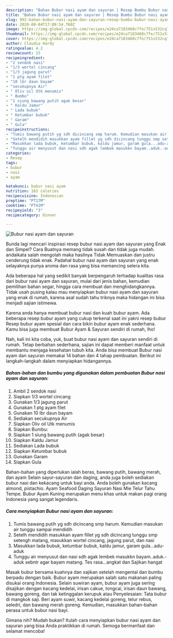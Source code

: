 ```yaml
---
description: "Bahan Bubur nasi ayam dan sayuran | Resep Bumbu Bubur nasi ayam dan sayuran Yang Lezat Sekali"
title: "Bahan Bubur nasi ayam dan sayuran | Resep Bumbu Bubur nasi ayam dan sayuran Yang Lezat Sekali"
slug: 992-bahan-bubur-nasi-ayam-dan-sayuran-resep-bumbu-bubur-nasi-ayam-dan-sayuran-yang-lezat-sekali
date: 2020-08-04T17:09:54.760Z
image: https://img-global.cpcdn.com/recipes/e24ca7183468c7fe/751x532cq70/bubur-nasi-ayam-dan-sayuran-foto-resep-utama.jpg
thumbnail: https://img-global.cpcdn.com/recipes/e24ca7183468c7fe/751x532cq70/bubur-nasi-ayam-dan-sayuran-foto-resep-utama.jpg
cover: https://img-global.cpcdn.com/recipes/e24ca7183468c7fe/751x532cq70/bubur-nasi-ayam-dan-sayuran-foto-resep-utama.jpg
author: Claudia Hardy
ratingvalue: 4.2
reviewcount: 15
recipeingredient:
- "2 sendok nasi"
- "1/3 wortel cincang"
- "1/3 jagung parut"
- "1 ptg ayam filet"
- "10 lbr daun bayam"
- "secukupnya Air"
- " Oliv oil Utk menumis"
- " Bumbu"
- "1 siung bawang putih agak besar"
- " Kaldu Jamur"
- " Lada bubuk"
- " Ketumbar bubuk"
- " Garam"
- " Gula"
recipeinstructions:
- "Tumis bawang putih yg sdh dicincang smp harum. Kemudian masukan air tunggu sampai mendidih"
- "Setelh mendidih masukkan ayam fillet yg sdh dicincang tunggu smp setengh matang, masukkan wortel cincang, jagung parut, dan nasi"
- "Masukkan lada bubuk, ketumbar bubuk, kaldu jamur, garam gula...adu-aduk"
- "Tunggu air menyusut dan nasi sdh agak lembek masukkn bayam..aduk.-aduk sebntr agar bayam matang. Tes rasa...angkat dan Sajikan hangat"
categories:
- Resep
tags:
- bubur
- nasi
- ayam

katakunci: bubur nasi ayam 
nutrition: 163 calories
recipecuisine: Indonesian
preptime: "PT17M"
cooktime: "PT41M"
recipeyield: "3"
recipecategory: Dinner

---
```



![Bubur nasi ayam dan sayuran](https://img-global.cpcdn.com/recipes/e24ca7183468c7fe/751x532cq70/bubur-nasi-ayam-dan-sayuran-foto-resep-utama.jpg)

Bunda lagi mencari inspirasi resep bubur nasi ayam dan sayuran yang Enak dan Simpel? Cara Buatnya memang tidak susah dan tidak juga mudah. andaikata salah mengolah maka hasilnya Tidak Memuaskan dan justru cenderung tidak enak. Padahal bubur nasi ayam dan sayuran yang enak selayaknya punya aroma dan rasa yang bisa memancing selera kita.

Ada beberapa hal yang sedikit banyak berpengaruh terhadap kualitas rasa dari bubur nasi ayam dan sayuran, mulai dari jenis bahan, kemudian pemilihan bahan segar, hingga cara membuat dan menghidangkannya. Tidak usah pusing kalau mau menyiapkan bubur nasi ayam dan sayuran yang enak di rumah, karena asal sudah tahu triknya maka hidangan ini bisa menjadi sajian istimewa.

Karena anda hanya membuat bubur nasi dan kuah bubur ayam. Ada beberapa resep bubur ayam yang cukup terkenal saat ini yakni resep bubur Resep bubur ayam spesial dan cara bikin bubur ayam enak sederhana. Kamu bisa juga membuat Bubur Ayam &amp; Sayuran sendiri di rumah, lho!


Nah, kali ini kita coba, yuk, buat bubur nasi ayam dan sayuran sendiri di rumah. Tetap berbahan sederhana, sajian ini dapat memberi manfaat untuk membantu menjaga kesehatan tubuh kita. Anda bisa membuat Bubur nasi ayam dan sayuran memakai 14 bahan dan 4 tahap pembuatan. Berikut ini langkah-langkah dalam menyiapkan hidangannya.

<!--inarticleads1-->

##### Bahan-bahan dan bumbu yang digunakan dalam pembuatan Bubur nasi ayam dan sayuran:

1. Ambil 2 sendok nasi
1. Siapkan 1/3 wortel cincang
1. Gunakan 1/3 jagung parut
1. Gunakan 1 ptg ayam filet
1. Gunakan 10 lbr daun bayam
1. Sediakan secukupnya Air
1. Siapkan  Oliv oil Utk menumis
1. Siapkan  Bumbu:
1. Siapkan 1 siung bawang putih (agak besar)
1. Siapkan  Kaldu Jamur
1. Sediakan  Lada bubuk
1. Siapkan  Ketumbar bubuk
1. Gunakan  Garam
1. Siapkan  Gula


Bahan-bahan yang diperlukan ialah beras, bawang putih, bawang merah, dan ayam Selain sayur-sayuran dan daging, anda juga boleh sediakan bubur nasi dan kekacang untuk bayi anda. Anda boleh gunakan kacang almond, pistachio. Ayam Seafood Daging Sayuran Nasi Mie Telur Tahu Tempe. Bubur Ayam Kuning merupakan menu khas untuk makan pagi orang Indonesia yang sangat legendaris. 

<!--inarticleads2-->

##### Cara menyiapkan Bubur nasi ayam dan sayuran:

1. Tumis bawang putih yg sdh dicincang smp harum. Kemudian masukan air tunggu sampai mendidih
1. Setelh mendidih masukkan ayam fillet yg sdh dicincang tunggu smp setengh matang, masukkan wortel cincang, jagung parut, dan nasi
1. Masukkan lada bubuk, ketumbar bubuk, kaldu jamur, garam gula...adu-aduk
1. Tunggu air menyusut dan nasi sdh agak lembek masukkn bayam..aduk.-aduk sebntr agar bayam matang. Tes rasa...angkat dan Sajikan hangat


Masak bubur bersama kuahnya dan sajikan setelah mengental dan bumbu berpadu dengan baik. Bubur ayam merupakan salah satu makanan paling disukai orang Indonesia. Selain suwiran ayam, bubur ayam juga sering disajikan dengan kacang kedelai, irisan cakue, tongcai, irisan daun bawang, bawang goreng, dan tak ketinggalan kerupuk atau Penyelesaian: Tata bubur di mangkok saji. Beri ayam suwir, kacang kedelai goreng, telur rebus, seledri, dan bawang merah goreng. Kemudian, masukkan bahan-bahan perasa untuk bubur nasi bayi. 

Gimana nih? Mudah bukan? Itulah cara menyiapkan bubur nasi ayam dan sayuran yang bisa Anda praktikkan di rumah. Semoga bermanfaat dan selamat mencoba!
